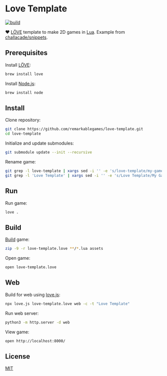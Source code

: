 # Love Template

[![build](https://github.com/remarkablegames/love-template/actions/workflows/build.yml/badge.svg)](https://github.com/remarkablegames/love-template/actions/workflows/build.yml)

❤️ [LÖVE](https://love2d.org/) template to make 2D games in [Lua](https://www.lua.org/). Example from [challacade/snippets](https://github.com/challacade/snippets).

## Prerequisites

Install [LÖVE](http://love2d.org/#download):

```sh
brew install love
```

Install [Node.js](https://nodejs.org/):

```sh
brew install node
```

## Install

Clone repository:

```sh
git clone https://github.com/remarkablegames/love-template.git
cd love-template
```

Initialize and update submodules:

```sh
git submodule update --init --recursive
```

Rename game:

```sh
git grep -l love-template | xargs sed -i '' -e 's/love-template/my-game/g'
git grep -l 'Love Template' | xargs sed -i '' -e 's/Love Template/My Game/g'
```

## Run

Run game:

```sh
love .
```

## Build

[Build](https://love2d.org/wiki/Game_Distribution) game:

```sh
zip -9 -r love-template.love **/*.lua assets
```

Open game:

```sh
open love-template.love
```

## Web

Build for web using [love.js](https://www.npmjs.com/package/love.js):

```sh
npx love.js love-template.love web -c -t "Love Template"
```

Run web server:

```sh
python3 -m http.server -d web
```

View game:

```sh
open http://localhost:8000/
```

## License

[MIT](LICENSE)
